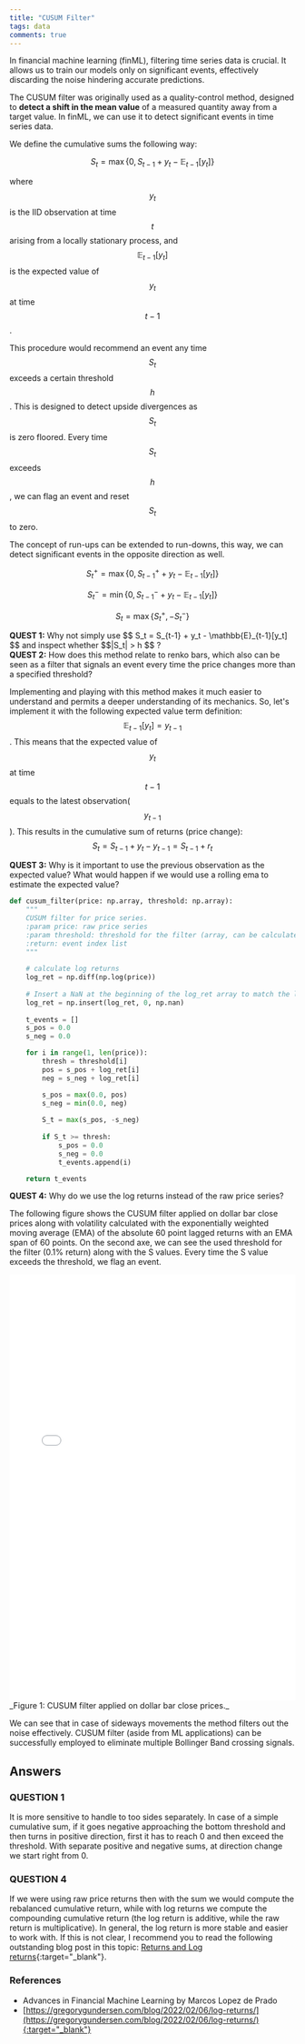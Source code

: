 ```yaml
---
title: "CUSUM Filter"
tags: data
comments: true
---
```


In financial machine learning (finML), filtering time series data is crucial. It allows us to train our models only on significant events, effectively discarding the noise hindering accurate predictions. 

The CUSUM filter was originally used as a quality-control method, designed to **detect a shift in the mean value** of a measured quantity away from a target value. In finML, we can use it to detect significant events in time series data.

We define the cumulative sums the following way:

$$ S_t = \max\left\{0, S_{t-1} + y_t - \mathbb{E}_{t-1}[y_t] \right\} \tag{1}$$

where $$y_t$$ is the IID observation at time $$t$$ arising from a locally stationary process, and $$\mathbb{E}_{t-1}[y_t]$$ is the expected value of $$y_t$$ at time $$t-1$$.

This procedure would recommend an event any time $$S_t$$ exceeds a certain threshold $$h$$. This is designed to detect upside divergences as $$S_t$$ is zero floored. Every time $$S_t$$ exceeds $$h$$, we can flag an event and reset $$S_t$$ to zero.

The concept of run-ups can be extended to run-downs, this way, we can detect significant events in the opposite direction as well.

$$ S_t^+ = \max\left\{0, S_{t-1}^+ + y_t - \mathbb{E}_{t-1}[y_t] \right\} \tag{2.1}$$

$$ S_t^- = \min\left\{0, S_{t-1}^- + y_t - \mathbb{E}_{t-1}[y_t] \right\} \tag{2.2}$$


$$ S_t = \max\left\{S_t^+, -S_t^-\right\} \tag{2.3}$$

<div class="block question-block">
  <strong>QUEST 1:</strong> Why not simply use $$ S_t = S_{t-1} + y_t - \mathbb{E}_{t-1}[y_t] $$ and inspect whether $$|S_t| > h $$ ?
</div>
<div class="block question-block">
  <strong>QUEST 2:</strong> How does this method relate to renko bars, which also can be seen as a filter that signals an event every time the price changes more than a specified threshold?
</div>

Implementing and playing with this method makes it much easier to understand and permits a deeper understanding of its mechanics.
So, let's implement it with the following expected value term definition: $$ \mathbb{E}_{t-1}[y_t] = y_{t-1} $$. This means that the expected value of $$y_t$$ at time $$t-1$$ equals to the latest observation($$y_{t-1}$$). This results in the cumulative sum of returns (price change): $$ S_t =S_{t-1} + y_t - y_{t-1} = S_{t-1} + r_t $$

<div class="block question-block">
  <strong>QUEST 3:</strong> Why is it important to use the previous observation as the expected value? What would happen if we would use a rolling ema to estimate the expected value?
</div>

```python
def cusum_filter(price: np.array, threshold: np.array):
    """
    CUSUM filter for price series.
    :param price: raw price series
    :param threshold: threshold for the filter (array, can be calculated as volatility or ATR)
    :return: event index list
    """
    
    # calculate log returns
    log_ret = np.diff(np.log(price))
    
    # Insert a NaN at the beginning of the log_ret array to match the length of the price array
    log_ret = np.insert(log_ret, 0, np.nan)
    
    t_events = []
    s_pos = 0.0
    s_neg = 0.0

    for i in range(1, len(price)):
        thresh = threshold[i]
        pos = s_pos + log_ret[i]
        neg = s_neg + log_ret[i]

        s_pos = max(0.0, pos)
        s_neg = min(0.0, neg)
        
        S_t = max(s_pos, -s_neg)
        
        if S_t >= thresh:
            s_pos = 0.0
            s_neg = 0.0
            t_events.append(i)

    return t_events
```

<div class="block question-block">
  <strong>QUEST 4:</strong> Why do we use the log returns instead of the raw price series?
</div>

The following figure shows the CUSUM filter applied on dollar bar close prices along with volatility calculated with the exponentially weighted moving average (EMA) of the absolute 60 point lagged returns with an EMA span of 60 points. On the second axe, we can see the used threshold for the filter (0.1% return) along with the S values. Every time the S value exceeds the threshold, we flag an event.
<iframe src="/assets/figs/cusum/cusum.html" width="100%" height="750" frameborder="0"></iframe>
_Figure 1: CUSUM filter applied on dollar bar close prices._

We can see that in case of sideways movements the method filters out the noise effectively. CUSUM filter (aside from ML applications) can be successfully employed to eliminate multiple Bollinger Band crossing signals.

## Answers
### QUESTION 1
It is more sensitive to handle to too sides separately. In case of a simple cumulative sum, if it goes negative approaching the bottom threshold and then turns in positive direction, first it has to reach 0 and then exceed the threshold. With separate positive and negative sums, at direction change we start right from 0.

### QUESTION 4
If we were using raw price returns then with the sum we would compute the rebalanced cumulative return, while with log returns we compute the compounding cumulative return (the log return is additive, while the raw return is multiplicative). In general, the log return is more stable and easier to work with. If this is not clear, I recommend you to read the following outstanding blog post in this topic: [Returns and Log returns](https://gregorygundersen.com/blog/2022/02/06/log-returns/){:target="_blank"}.

### References
- Advances in Financial Machine Learning by Marcos Lopez de Prado
- [https://gregorygundersen.com/blog/2022/02/06/log-returns/](https://gregorygundersen.com/blog/2022/02/06/log-returns/){:target="_blank"}